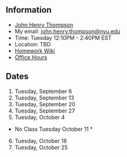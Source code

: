 ## Information

- [John Henry Thompson](http://johnhenrythompson.com)
- My email: john.henry.thompson@nyu.edu
- Time: Tuesday 12:10PM - 2:40PM EST
- Location: TBD
- [Homework Wiki](https://github.com/ITPNYU/ICM-2022-Code/wiki/Homework-John-Henry-07)
- [Office Hours](https://calendar.google.com/calendar/u/0/selfsched?sstoken=UU9jUThoemdoTVY1fGRlZmF1bHR8ODQ5NDZhM2JjY2ZmMDMzMmI3Nzc3MTk1Yjk2NTY2M2Y)

## Dates

1. Tuesday, September 6
2. Tuesday, September 13
3. Tuesday, September 20
4. Tuesday, September 27
5. Tuesday, October 4
* No Class Tuesday October 11 *
6. Tuesday, October 18
7. Tuesday, October 25
